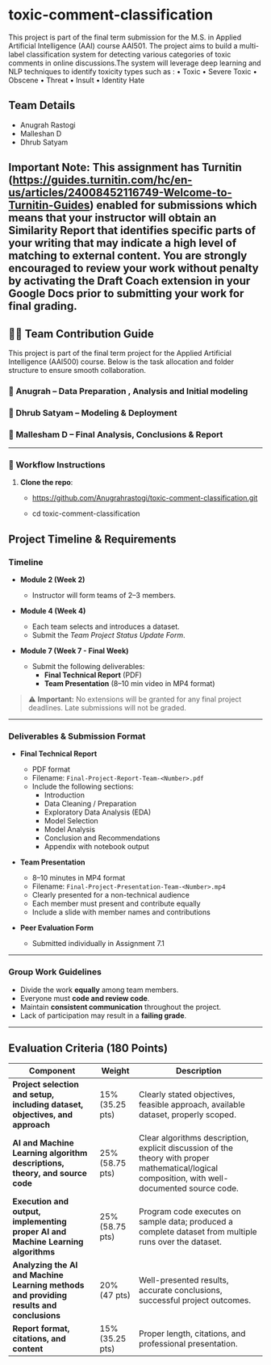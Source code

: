 # toxic-comment-classification
This project is part of the final term submission for the M.S. in Applied Artificial Intelligence (AAI) course AAI501. The project aims to build a multi-label classification system for detecting various categories of toxic comments in online discussions.The system will leverage deep learning and NLP techniques to identify toxicity types such as :
• Toxic
• Severe Toxic
• Obscene
• Threat
• Insult
• Identity Hate

## Team Details

- Anugrah Rastogi
- Malleshan D
- Dhrub Satyam

## Important Note: This assignment has Turnitin (https://guides.turnitin.com/hc/en-us/articles/24008452116749-Welcome-to-Turnitin-Guides)  enabled for submissions which means that your instructor will obtain an Similarity Report that identifies specific parts of your writing that may indicate a high level of matching to external content. You are strongly encouraged to review your work without penalty by activating the Draft Coach extension in your Google Docs prior to submitting your work for final grading.

## 🧑‍💻 Team Contribution Guide

This project is part of the final term project for the Applied Artificial Intelligence (AAI500) course. Below is the task allocation and folder structure to ensure smooth collaboration.

### 👤 Anugrah – Data Preparation , Analysis and Initial modeling

### 👤 Dhrub Satyam  –  Modeling & Deployment

### 👤 Mallesham D – Final Analysis, Conclusions & Report

---

### 🔁 Workflow Instructions
1. **Clone the repo**:  
   
   - https://github.com/Anugrahrastogi/toxic-comment-classification.git
   
   - cd toxic-comment-classification


## Project Timeline & Requirements

### Timeline

- **Module 2 (Week 2)**  
  - Instructor will form teams of 2–3 members.

- **Module 4 (Week 4)**  
  - Each team selects and introduces a dataset.  
  - Submit the *Team Project Status Update Form*.

- **Module 7 (Week 7 - Final Week)**  
  - Submit the following deliverables:
    - **Final Technical Report** (PDF)
    - **Team Presentation** (8–10 min video in MP4 format)

> ⚠️ **Important:** No extensions will be granted for any final project deadlines. Late submissions will not be graded.

---

### Deliverables & Submission Format

- **Final Technical Report**  
  - PDF format  
  - Filename: `Final-Project-Report-Team-<Number>.pdf`  
  - Include the following sections:
    - Introduction  
    - Data Cleaning / Preparation  
    - Exploratory Data Analysis (EDA)  
    - Model Selection  
    - Model Analysis  
    - Conclusion and Recommendations  
    - Appendix with notebook output

- **Team Presentation**  
  - 8–10 minutes in MP4 format  
  - Filename: `Final-Project-Presentation-Team-<Number>.mp4`  
  - Clearly presented for a non-technical audience  
  - Each member must present and contribute equally  
  - Include a slide with member names and contributions

- **Peer Evaluation Form**  
  - Submitted individually in Assignment 7.1

---

### Group Work Guidelines

- Divide the work **equally** among team members.
- Everyone must **code and review code**.
- Maintain **consistent communication** throughout the project.
- Lack of participation may result in a **failing grade**.

---

## Evaluation Criteria (180 Points)

| Component           | Weight | Description |
|---------------------|--------|-------------|
| **Project selection and setup, including dataset, objectives, and approach** | 15% (35.25 pts) | Clearly stated objectives, feasible approach, available dataset, properly scoped. |
| **AI and Machine Learning algorithm descriptions, theory, and source code**      | 25% (58.75 pts) | Clear algorithms description, explicit discussion of the theory with proper mathematical/logical composition, with well-documented source code. |
| **Execution and output, implementing proper AI and Machine Learning algorithms** | 25% (58.75 pts) | Program code executes on sample data; produced a complete dataset from multiple runs over the dataset. |
| **Analyzing the AI and Machine Learning methods and providing results and conclusions** | 20% (47 pts) | Well-presented results, accurate conclusions, successful project outcomes. |
| **Report format, citations, and content** | 15% (35.25 pts) | Proper length, citations, and professional presentation. |

